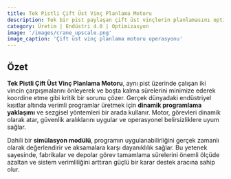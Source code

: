 ```yaml
---
title: Tek Pistli Çift Üst Vinç Planlama Motoru
description: Tek bir pist paylaşan çift üst vinçlerin planlamasını optimize eden ve simüle eden bu motor; gecikmeleri minimize eder ve endüstriyel operasyonlarda verimliliği arttırır.
category: Üretim | Endüstri 4.0 | Optimizasyon
image: '/images/crane_upscale.png'
image_caption: 'Çift üst vinç planlama motoru operasyonu'
---
```


## Özet

**Tek Pistli Çift Üst Vinç Planlama Motoru**, aynı pist üzerinde çalışan iki vincin çarpışmalarını önleyerek ve boşta kalma sürelerini minimize ederek koordine etme gibi kritik bir sorunu çözer. Gerçek dünyadaki endüstriyel kısıtlar altında verimli programlar üretmek için **dinamik programlama yaklaşımı** ve sezgisel yöntemleri bir arada kullanır. Motor, görevleri dinamik olarak atar, güvenlik aralıklarını uygular ve operasyonel belirsizliklere uyum sağlar.  

Dahili bir **simülasyon modülü**, programın uygulanabilirliğini gerçek zamanlı olarak değerlendirir ve aksamalara karşı dayanıklılık sağlar. Bu yetenek sayesinde, fabrikalar ve depolar görev tamamlama sürelerini önemli ölçüde azaltan ve sistem verimliliğini arttıran güçlü bir karar destek aracına sahip olur.
